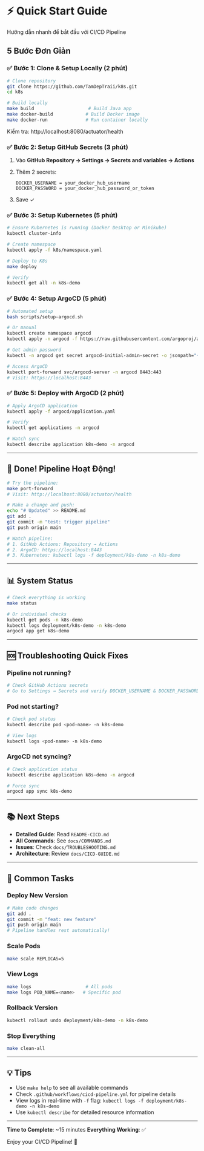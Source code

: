 # ⚡ Quick Start Guide

Hướng dẫn nhanh để bắt đầu với CI/CD Pipeline

## 5 Bước Đơn Giản

### ✅ Bước 1: Clone & Setup Locally (2 phút)

```bash
# Clone repository
git clone https://github.com/TamDepTraii/k8s.git
cd k8s

# Build locally
make build                    # Build Java app
make docker-build            # Build Docker image
make docker-run              # Run container locally
```

Kiểm tra: http://localhost:8080/actuator/health

### ✅ Bước 2: Setup GitHub Secrets (3 phút)

1. Vào **GitHub Repository → Settings → Secrets and variables → Actions**

2. Thêm 2 secrets:
   ```
   DOCKER_USERNAME = your_docker_hub_username
   DOCKER_PASSWORD = your_docker_hub_password_or_token
   ```

3. Save ✓

### ✅ Bước 3: Setup Kubernetes (5 phút)

```bash
# Ensure Kubernetes is running (Docker Desktop or Minikube)
kubectl cluster-info

# Create namespace
kubectl apply -f k8s/namespace.yaml

# Deploy to K8s
make deploy

# Verify
kubectl get all -n k8s-demo
```

### ✅ Bước 4: Setup ArgoCD (5 phút)

```bash
# Automated setup
bash scripts/setup-argocd.sh

# Or manual
kubectl create namespace argocd
kubectl apply -n argocd -f https://raw.githubusercontent.com/argoproj/argo-cd/stable/manifests/install.yaml

# Get admin password
kubectl -n argocd get secret argocd-initial-admin-secret -o jsonpath="{.data.password}" | base64 -d

# Access ArgoCD
kubectl port-forward svc/argocd-server -n argocd 8443:443
# Visit: https://localhost:8443
```

### ✅ Bước 5: Deploy with ArgoCD (2 phút)

```bash
# Apply ArgoCD application
kubectl apply -f argocd/application.yaml

# Verify
kubectl get applications -n argocd

# Watch sync
kubectl describe application k8s-demo -n argocd
```

---

## 🎉 Done! Pipeline Hoạt Động!

```bash
# Try the pipeline:
make port-forward
# Visit: http://localhost:8080/actuator/health

# Make a change and push:
echo "# Updated" >> README.md
git add .
git commit -m "test: trigger pipeline"
git push origin main

# Watch pipeline:
# 1. GitHub Actions: Repository → Actions
# 2. ArgoCD: https://localhost:8443
# 3. Kubernetes: kubectl logs -f deployment/k8s-demo -n k8s-demo
```

---

## 📊 System Status

```bash
# Check everything is working
make status

# Or individual checks
kubectl get pods -n k8s-demo
kubectl logs deployment/k8s-demo -n k8s-demo
argocd app get k8s-demo
```

---

## 🆘 Troubleshooting Quick Fixes

### Pipeline not running?
```bash
# Check GitHub Actions secrets
# Go to Settings → Secrets and verify DOCKER_USERNAME & DOCKER_PASSWORD
```

### Pod not starting?
```bash
# Check pod status
kubectl describe pod <pod-name> -n k8s-demo

# View logs
kubectl logs <pod-name> -n k8s-demo
```

### ArgoCD not syncing?
```bash
# Check application status
kubectl describe application k8s-demo -n argocd

# Force sync
argocd app sync k8s-demo
```

---

## 📚 Next Steps

- **Detailed Guide**: Read `README-CICD.md`
- **All Commands**: See `docs/COMMANDS.md`
- **Issues**: Check `docs/TROUBLESHOOTING.md`
- **Architecture**: Review `docs/CICD-GUIDE.md`

---

## 🎯 Common Tasks

### Deploy New Version
```bash
# Make code changes
git add .
git commit -m "feat: new feature"
git push origin main
# Pipeline handles rest automatically!
```

### Scale Pods
```bash
make scale REPLICAS=5
```

### View Logs
```bash
make logs                    # All pods
make logs POD_NAME=<name>   # Specific pod
```

### Rollback Version
```bash
kubectl rollout undo deployment/k8s-demo -n k8s-demo
```

### Stop Everything
```bash
make clean-all
```

---

## 💡 Tips

- Use `make help` to see all available commands
- Check `.github/workflows/cicd-pipeline.yml` for pipeline details
- View logs in real-time with `-f` flag: `kubectl logs -f deployment/k8s-demo -n k8s-demo`
- Use `kubectl describe` for detailed resource information

---

**Time to Complete**: ~15 minutes
**Everything Working**: ✅

Enjoy your CI/CD Pipeline! 🚀


